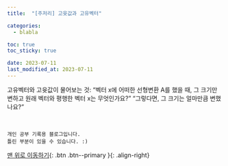 ```yaml
---
title:  "[주저리] 고윳값과 고유벡터" 

categories:
  - blabla

toc: true
toc_sticky: true

date: 2023-07-11
last_modified_at: 2023-07-11
---
```


고유벡터와 고윳값이 물어보는 것:
“벡터 x에 어떠한 선형변환 A를 했을 때, 그 크기만 변하고 원래 벡터와 평행한 벡터 x는 무엇인가요?”
“그렇다면, 그 크기는 얼마만큼 변했나요?”

<br>

    개인 공부 기록용 블로그입니다.
    틀린 부분이 있을 수 있습니다. :)

[맨 위로 이동하기](#){: .btn .btn--primary }{: .align-right}